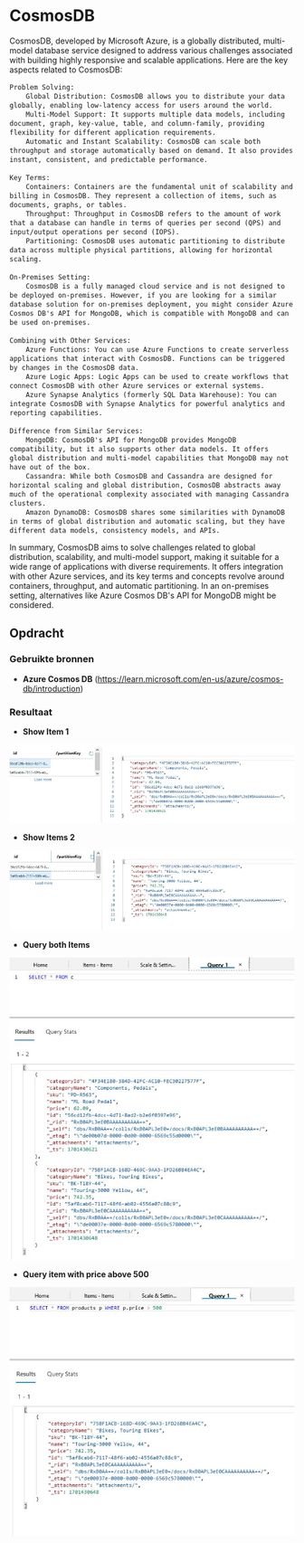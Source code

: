 # CosmosDB

CosmosDB, developed by Microsoft Azure, is a globally distributed, multi-model database service designed to address various challenges associated with building highly responsive and scalable applications. Here are the key aspects related to CosmosDB:

    Problem Solving:
        Global Distribution: CosmosDB allows you to distribute your data globally, enabling low-latency access for users around the world.
        Multi-Model Support: It supports multiple data models, including document, graph, key-value, table, and column-family, providing flexibility for different application requirements.
        Automatic and Instant Scalability: CosmosDB can scale both throughput and storage automatically based on demand. It also provides instant, consistent, and predictable performance.

    Key Terms:
        Containers: Containers are the fundamental unit of scalability and billing in CosmosDB. They represent a collection of items, such as documents, graphs, or tables.
        Throughput: Throughput in CosmosDB refers to the amount of work that a database can handle in terms of queries per second (QPS) and input/output operations per second (IOPS).
        Partitioning: CosmosDB uses automatic partitioning to distribute data across multiple physical partitions, allowing for horizontal scaling.

    On-Premises Setting:
        CosmosDB is a fully managed cloud service and is not designed to be deployed on-premises. However, if you are looking for a similar database solution for on-premises deployment, you might consider Azure Cosmos DB's API for MongoDB, which is compatible with MongoDB and can be used on-premises.

    Combining with Other Services:
        Azure Functions: You can use Azure Functions to create serverless applications that interact with CosmosDB. Functions can be triggered by changes in the CosmosDB data.
        Azure Logic Apps: Logic Apps can be used to create workflows that connect CosmosDB with other Azure services or external systems.
        Azure Synapse Analytics (formerly SQL Data Warehouse): You can integrate CosmosDB with Synapse Analytics for powerful analytics and reporting capabilities.

    Difference from Similar Services:
        MongoDB: CosmosDB's API for MongoDB provides MongoDB compatibility, but it also supports other data models. It offers global distribution and multi-model capabilities that MongoDB may not have out of the box.
        Cassandra: While both CosmosDB and Cassandra are designed for horizontal scaling and global distribution, CosmosDB abstracts away much of the operational complexity associated with managing Cassandra clusters.
        Amazon DynamoDB: CosmosDB shares some similarities with DynamoDB in terms of global distribution and automatic scaling, but they have different data models, consistency models, and APIs.

In summary, CosmosDB aims to solve challenges related to global distribution, scalability, and multi-model support, making it suitable for a wide range of applications with diverse requirements. It offers integration with other Azure services, and its key terms and concepts revolve around containers, throughput, and automatic partitioning. In an on-premises setting, alternatives like Azure Cosmos DB's API for MongoDB might be considered.

## Opdracht
### Gebruikte bronnen

* __Azure Cosmos DB__ (https://learn.microsoft.com/en-us/azure/cosmos-db/introduction)

### Resultaat

* __Show Item 1__

![Alt text](../00_includes/item1.JPG)

* __Show Items 2__

![Alt text](../00_includes/item2.JPG) 

* __Query both Items__

![Alt text](../00_includes/itemsquery.JPG) 

* __Query item with price above 500__

![Alt text](../00_includes/itemqueryaboveprice.JPG) 

